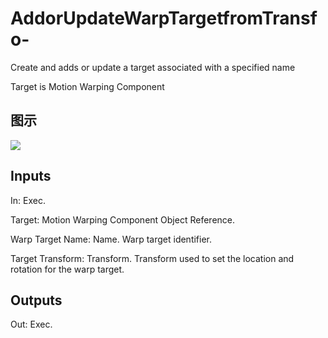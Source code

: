 # AddorUpdateWarpTargetfromTransfo-

Create and adds or update a target associated with a specified name

Target is Motion Warping Component

## 图示

![]($-20221218-20074469.png)

## Inputs

In: Exec.

Target: Motion Warping Component Object Reference.

Warp Target Name: Name. Warp target identifier.

Target Transform: Transform. Transform used to set the location and rotation for the warp target.  

## Outputs

Out: Exec.

